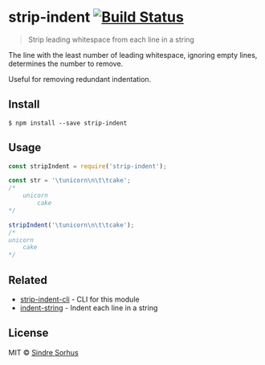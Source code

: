 # strip-indent [![Build Status](https://travis-ci.org/sindresorhus/strip-indent.svg?branch=master)](https://travis-ci.org/sindresorhus/strip-indent)

> Strip leading whitespace from each line in a string

The line with the least number of leading whitespace, ignoring empty lines, determines the number to remove.

Useful for removing redundant indentation.


## Install

```
$ npm install --save strip-indent
```


## Usage

```js
const stripIndent = require('strip-indent');

const str = '\tunicorn\n\t\tcake';
/*
	unicorn
		cake
*/

stripIndent('\tunicorn\n\t\tcake');
/*
unicorn
	cake
*/
```


## Related

- [strip-indent-cli](https://github.com/sindresorhus/strip-indent-cli) - CLI for this module
- [indent-string](https://github.com/sindresorhus/indent-string) - Indent each line in a string


## License

MIT © [Sindre Sorhus](https://sindresorhus.com)
